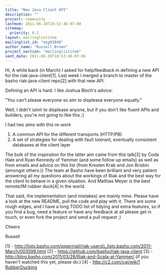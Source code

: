 ```yaml
---
title: "New Java Client API"
description: ""
project: community
lastmod: 2011-06-28T10:53:48-07:00
sitemap:
  priority: 0.2
layout: mailinglistitem
mailinglist_id: "msg03848"
author_name: "Russell Brown"
project_section: "mailinglistitem"
sent_date: 2011-06-28T10:53:48-07:00
---
```



Hi,
A while back (in March) I asked for help/feedback in defining a new API for the 
riak-java-client[1]. Last week I merged a branch to master of the basho 
riak-java-client repo[2] with that new API.

Defining an API is hard. I like Joshua Bloch's advice:

 "You can't please everyone so aim to displease everyone equally."

Well, I didn't \\*aim\\* to displease anyone, but if you don't like fluent APIs and 
builders, you're not going to like this ;)

I had two aims with this re-work

1. A common API for the different transports (HTTP/PB)
2. A set of strategies for dealing with fault tolerant, eventually consistent 
databases at the client layer

The bulk of the inspiration for the latter aim came from this talk[3] by Coda 
Hale and Ryan Kennedy of Yammer (and some follow up emails) as well as from 
emails and advice on this list (from Kresten Krab and Jon Brisbin (amongst 
others.)) The team at Basho have been brilliant and very patient answering all 
my questions about the workings of Riak and the best way for the client to 
behave in a given situation. And Mathias Meyer is the best remote/IM rubber 
duck[4] in the world. 

That said, the implementation (and mistakes) are mainly mine. Please have a 
look at the new README, pull the code and play with it. There are some rough 
edges, and I have a long TODO list of tidying and extra features, so if you 
find a bug, need a feature or have any feedback at all please get in touch, or 
even fork the project and send a pull request ;)

Cheers

Russell

[1] - 
http://lists.basho.com/pipermail/riak-users\\_lists.basho.com/2011-March/003599.html
[2] - https://github.com/basho/riak-java-client
[3] - http://blog.basho.com/2011/03/28/Riak-and-Scala-at-Yammer/ (if you 
haven't watched this yet, please do.)
[4] - http://c2.com/cgi/wiki?RubberDucking

